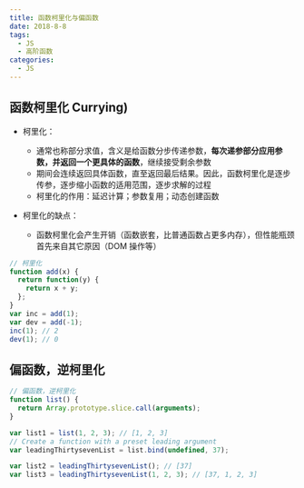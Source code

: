 ```yaml
---
title: 函数柯里化与偏函数
date: 2018-8-8
tags:
  - JS
  - 高阶函数
categories:
  - JS
---
```


## 函数柯里化 Currying)

- 柯里化：

  - 通常也称部分求值，含义是给函数分步传递参数，**每次递参部分应用参数，并返回一个更具体的函数**，继续接受剩余参数
  - 期间会连续返回具体函数，直至返回最后结果。因此，函数柯里化是逐步传参，逐步缩小函数的适用范围，逐步求解的过程
  - 柯里化的作用：延迟计算；参数复用；动态创建函数

- 柯里化的缺点：
  - 函数柯里化会产生开销（函数嵌套，比普通函数占更多内存），但性能瓶颈首先来自其它原因（DOM 操作等）

```js
// 柯里化
function add(x) {
  return function(y) {
    return x + y;
  };
}
var inc = add(1);
var dev = add(-1);
inc(1); // 2
dev(1); // 0
```

## 偏函数，逆柯里化

```js
// 偏函数，逆柯里化
function list() {
  return Array.prototype.slice.call(arguments);
}

var list1 = list(1, 2, 3); // [1, 2, 3]
// Create a function with a preset leading argument
var leadingThirtysevenList = list.bind(undefined, 37);

var list2 = leadingThirtysevenList(); // [37]
var list3 = leadingThirtysevenList(1, 2, 3); // [37, 1, 2, 3]
```
